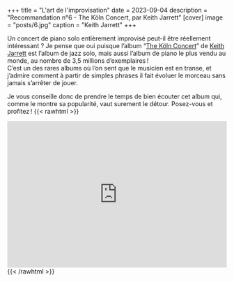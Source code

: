 +++
title = "L'art de l'improvisation"
date = 2023-09-04
description = "Recommandation n°6 - The Köln Concert, par Keith Jarrett"
[cover]
image = "posts/6.jpg"
caption = "Keith Jarrett"
+++

Un concert de piano solo entièrement improvisé peut-il être réellement intéressant ? Je pense que oui puisque
l’album “[The Köln Concert](https://fr.wikipedia.org/wiki/The_K%C3%B6ln_Concert)”
de [Keith Jarrett](https://fr.wikipedia.org/wiki/Keith_Jarrett) est l’album de jazz solo, mais aussi l’album de piano le
plus vendu au monde, au nombre de 3,5 millions d’exemplaires !  
C’est un des rares albums où l’on sent que le musicien est en transe, et j’admire comment à partir de simples phrases il
fait évoluer le morceau sans jamais s’arrêter de jouer.

Je vous conseille donc de prendre le temps de bien écouter cet album qui, comme le montre sa popularité, vaut surement
le détour. Posez-vous et profitez !
{{< rawhtml >}}
<div style="max-width:100%;"><div style="position:relative;padding-bottom:calc(56.25% + 52px);height: 0;"><iframe style="position:absolute;top:0;left:0;" width="100%" height="100%" src="https://odesli.co/embed/?url=https%3A%2F%2Falbum.link%2Ftmfbtgtpzjwgh&theme=light" frameborder="0" allowfullscreen sandbox="allow-same-origin allow-scripts allow-presentation allow-popups allow-popups-to-escape-sandbox" allow="clipboard-read; clipboard-write"></iframe></div></div>
{{< /rawhtml >}}